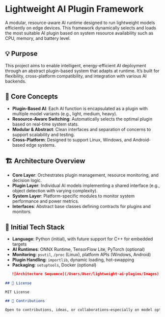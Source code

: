 # Lightweight AI Plugin Framework

A modular, resource-aware AI runtime designed to run lightweight models efficiently on edge devices. This framework dynamically selects and loads the most suitable AI plugin based on system resource availability such as CPU, memory, and battery level.

## 💡 Purpose

This project aims to enable intelligent, energy-efficient AI deployment through an abstract plugin-based system that adapts at runtime. It’s built for flexibility, cross-platform compatibility, and integration with various AI backends.

## 🧠 Core Concepts

- **Plugin-Based AI**: Each AI function is encapsulated as a plugin with multiple model variants (e.g., light, medium, heavy).
- **Resource-Aware Switching**: Automatically selects the optimal plugin based on real-time system stats.
- **Modular & Abstract**: Clean interfaces and separation of concerns to support scalability and testing.
- **Cross-Platform**: Designed to support Linux, Windows, and Android-based edge systems.

## 🏗️ Architecture Overview

- **Core Layer**: Orchestrates plugin management, resource monitoring, and decision logic.
- **Plugin Layer**: Individual AI models implementing a shared interface (e.g., object detection with varying complexity).
- **System Layer**: Platform-specific modules to monitor system performance and power metrics.
- **Interfaces**: Abstract base classes defining contracts for plugins and monitors.

## 🧰 Initial Tech Stack

- **Language**: Python (initial), with future support for C++ for embedded targets
- **AI Runtimes**: ONNX Runtime, TensorFlow Lite, PyTorch (optional)
- **Monitoring**: `psutil`, `/proc` (Linux), platform APIs (Windows, Android)
- **Plugin Handling**: `importlib`, dynamic loading, hot-swapping
- **Packaging**: `setuptools`, Docker (optional)

```markdown
   ![Architecture Sequence](/Users/User/lightweight-ai-plugins/Images)
   
## 📄 License

MIT License

## 🤝 Contributions

Open to contributions, ideas, or collaborations—especially on model optimization, multi-platform support, and performance tuning.

